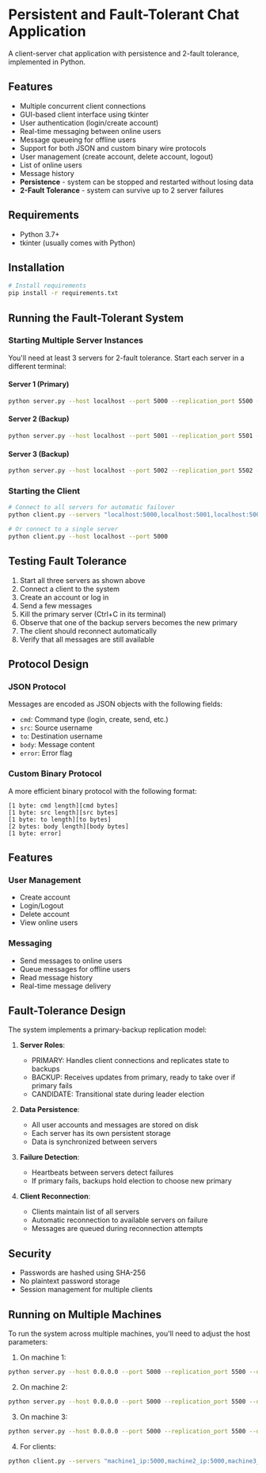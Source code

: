# Persistent and Fault-Tolerant Chat Application

A client-server chat application with persistence and 2-fault tolerance, implemented in Python.

## Features

- Multiple concurrent client connections
- GUI-based client interface using tkinter
- User authentication (login/create account)
- Real-time messaging between online users
- Message queueing for offline users
- Support for both JSON and custom binary wire protocols
- User management (create account, delete account, logout)
- List of online users
- Message history
- **Persistence** - system can be stopped and restarted without losing data
- **2-Fault Tolerance** - system can survive up to 2 server failures

## Requirements

- Python 3.7+
- tkinter (usually comes with Python)

## Installation

```bash
# Install requirements
pip install -r requirements.txt
```

## Running the Fault-Tolerant System

### Starting Multiple Server Instances

You'll need at least 3 servers for 2-fault tolerance. Start each server in a different terminal:

#### Server 1 (Primary)
```bash
python server.py --host localhost --port 5000 --replication_port 5500 --data_dir ./data1 --primary
```

#### Server 2 (Backup)
```bash
python server.py --host localhost --port 5001 --replication_port 5501 --data_dir ./data2 --peers "data1,localhost,5500"
```

#### Server 3 (Backup)
```bash
python server.py --host localhost --port 5002 --replication_port 5502 --data_dir ./data3 --peers "data1,localhost,5500;data2,localhost,5501"
```

### Starting the Client

```bash
# Connect to all servers for automatic failover
python client.py --servers "localhost:5000,localhost:5001,localhost:5002"

# Or connect to a single server
python client.py --host localhost --port 5000
```

## Testing Fault Tolerance

1. Start all three servers as shown above
2. Connect a client to the system
3. Create an account or log in
4. Send a few messages
5. Kill the primary server (Ctrl+C in its terminal)
6. Observe that one of the backup servers becomes the new primary
7. The client should reconnect automatically
8. Verify that all messages are still available

## Protocol Design

### JSON Protocol
Messages are encoded as JSON objects with the following fields:
- `cmd`: Command type (login, create, send, etc.)
- `src`: Source username
- `to`: Destination username
- `body`: Message content
- `error`: Error flag

### Custom Binary Protocol
A more efficient binary protocol with the following format:
```
[1 byte: cmd length][cmd bytes]
[1 byte: src length][src bytes]
[1 byte: to length][to bytes]
[2 bytes: body length][body bytes]
[1 byte: error]
```

## Features

### User Management
- Create account
- Login/Logout
- Delete account
- View online users

### Messaging
- Send messages to online users
- Queue messages for offline users
- Read message history
- Real-time message delivery

## Fault-Tolerance Design

The system implements a primary-backup replication model:

1. **Server Roles**:
   - PRIMARY: Handles client connections and replicates state to backups
   - BACKUP: Receives updates from primary, ready to take over if primary fails
   - CANDIDATE: Transitional state during leader election

2. **Data Persistence**:
   - All user accounts and messages are stored on disk
   - Each server has its own persistent storage
   - Data is synchronized between servers

3. **Failure Detection**:
   - Heartbeats between servers detect failures
   - If primary fails, backups hold election to choose new primary

4. **Client Reconnection**:
   - Clients maintain list of all servers
   - Automatic reconnection to available servers on failure
   - Messages are queued during reconnection attempts

## Security
- Passwords are hashed using SHA-256
- No plaintext password storage
- Session management for multiple clients

## Running on Multiple Machines

To run the system across multiple machines, you'll need to adjust the host parameters:

1. On machine 1:
```bash
python server.py --host 0.0.0.0 --port 5000 --replication_port 5500 --data_dir ./data1 --primary
```

2. On machine 2:
```bash
python server.py --host 0.0.0.0 --port 5000 --replication_port 5500 --data_dir ./data2 --peers "data1,machine1_ip,5500"
```

3. On machine 3:
```bash
python server.py --host 0.0.0.0 --port 5000 --replication_port 5500 --data_dir ./data3 --peers "data1,machine1_ip,5500;data2,machine2_ip,5500"
```

4. For clients:
```bash
python client.py --servers "machine1_ip:5000,machine2_ip:5000,machine3_ip:5000"
```